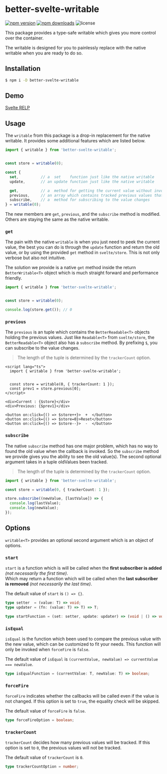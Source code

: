 # better-svelte-writable

[![npm version](http://img.shields.io/npm/v/better-svelte-writable.svg)](https://www.npmjs.com/package/better-svelte-writable)
[![npm downloads](https://img.shields.io/npm/dm/better-svelte-writable.svg)](https://www.npmjs.com/package/better-svelte-writable)
![license](https://img.shields.io/npm/l/better-svelte-writable)

This package provides a type-safe writable which gives you more control over the container.

The writable is designed for you to painlessly replace with the native writable when you are ready to do so.

## Installation

```bash
$ npm i -D better-svelte-writable
```

## Demo

[Svelte RELP](https://svelte.dev/repl/125afbe969a7409ab940f35a293e1e44?version=4.0.1)

## Usage

The `writable` from this package is a drop-in replacement for the native writable. It provides some additional features which are listed below.

```typescript
import { writable } from 'better-svelte-writable';


const store = writable(0);

const {
  set,          // a  set    function just like the native writable
  update,       // an update function just like the native writable

  get,          // a  method for getting the current value without invoking the update
  previous,     // an array which contains tracked previous values that can be used a store
  subscribe,    // a  method for subscribing to the value changes
} = writable(0);
```

The new members are `get`, `previous`, and the `subscribe` method is modified.
Others are staying the same as the native writable.

### `get`

The pain with the native `writable` is when you just need to peek the current value, the best you can do is through the `update` function and return the old value, or by using the provided `get` method in `svelte/store`. This is not only verbose but also not intuitive.

The solution we provide is a native `get` method inside the return `BetterWritable<T>` object which is much straight forward and performance friendly.

```typescript
import { writable } from 'better-svelte-writable';


const store = writable(0);

console.log(store.get()); // 0
```

### `previous`

The `previous` is an tuple which contains the `BetterReadable<T>` objects holding the previous values.
Just like `Readable<T>` from `svelte/store`, the `BetterReadable<T>` object also has a `subscribe` method.
By prefixing `$`, you can subscribe to the value changes.

> The length of the tuple is determined by the `trackerCount` option.

```svelte
<script lang="ts">
  import { writable } from 'better-svelte-writable';


  const store = writable(0, { trackerCount: 1 });
  const prev1 = store.previous[0];
</script>

<div>Current : {$store}</div>
<div>Previous: {$prev1}</div>

<button on:click={() => $store++}>  +  </button>
<button on:click={() => $store=0}>Reset</button>
<button on:click={() => $store--}>  -  </button>
```

### `subscribe`

The native `subscribe` method has one major problem, which has no way to found the old value when the callback is invoked. So the `subscribe` method we provide gives you the ability to see the old value(s). The second optional argument takes in a tuple oldValues been tracked.

> The length of the tuple is determined by the `trackerCount` option.

```typescript
import { writable } from 'better-svelte-writable';

const store = writable(0, { trackerCount: 1 });

store.subscribe((newValue, [lastValue]) => {
  console.log(lastValue);
  console.log(newValue);
});
```


## Options

`writable<T>` provides an optional second argument which is an object of options.

### `start`

`start` is a function which is will be called when the **first subscriber is added** *(not necessarily the first time)*.\
Which may return a function which will be called when the **last subscriber is removed** *(not necessarily the last time)*.

The default value of `start` is `() => {}`.

```typescript
type setter  = (value: T) => void;
type updater = (fn: (value: T) => T) => T;

type startFunction = (set: setter, update: updater) => (void | () => void);
```

### `isEqual`

`isEqual` is the function which been used to compare the previous value with the new value, which
can be customized to fit your needs. This function will only be invoked when `forceFire` is `false`.

The default value of `isEqual` is `(currentValue, newValue) => currentValue === newValue`.

```typescript
type isEqualFunction = (currentValue: T, newValue: T) => boolean;
```

### `forceFire`

`forceFire` indicates whether the callbacks will be called even if the value is not changed. If this option is set to `true`, the equality check will be skipped.

The default value of `forceFire` is `false`.

```typescript
type forceFireOption = boolean;
```

### `trackerCount`

`trackerCount` decides how many previous values will be tracked. If this option is set to `0`, the previous values will not be tracked.

The default value of `trackerCount` is `0`.

```typescript
type trackerCountOption = number;
```

